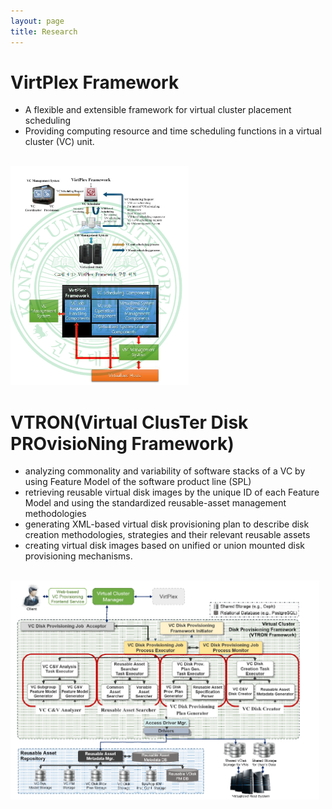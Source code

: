 ```yaml
---
layout: page
title: Research
---
```



# VirtPlex Framework
- A flexible and extensible framework for virtual cluster placement scheduling
- Providing computing resource and time scheduling functions in a virtual cluster (VC) unit.
<br/>
<img src="/assets/img/VirtPlex.png" height="350" title="VirtPlex_architecture"/>
<br/>

# VTRON(Virtual ClusTer Disk PROvisioNing Framework)
- analyzing commonality and variability of software stacks of a VC by using Feature Model of the software product line (SPL)
- retrieving reusable virtual disk images by the unique ID of each Feature Model and using the standardized reusable-asset management methodologies
- generating XML-based virtual disk provisioning plan to describe disk creation methodologies, strategies and their relevant reusable assets
- creating virtual disk images based on unified or union mounted disk provisioning mechanisms.
<br/>
<img src="/assets/img/VTRON _framework_architecture.png" height="350" title="VTRON_architecture"/>
<br/>
